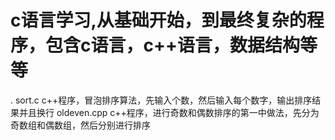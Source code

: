 # c语言学习,从基础开始，到最终复杂的程序，包含c语言，c++语言，数据结构等等
. sort.c c++程序，冒泡排序算法，先输入个数，然后输入每个数字，输出排序结果并且换行
  oldeven.cpp c++程序，进行奇数和偶数排序的第一中做法，先分为奇数组和偶数组，然后分别进行排序
